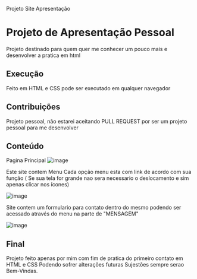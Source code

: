 Projeto Site Apresentação
# Projeto de Apresentação Pessoal

Projeto destinado para quem quer me conhecer um pouco mais e desenvolver a pratica em html

## Execução

Feito em HTML e CSS pode ser executado em qualquer navegador

## Contribuições

Projeto pessoal, não estarei aceitando PULL REQUEST por ser um projeto pessoal para me desenvolver

## Conteúdo 

Pagina Principal 
![image](https://user-images.githubusercontent.com/87791042/190392622-5cbac4b8-e2e0-4135-aff1-b67bbd27babf.png)



Este site contem Menu 
Cada opção menu esta com link de acordo com sua função ( Se sua tela for grande nao sera necessario o deslocamento e sim apenas clicar nos ícones)

![image](https://user-images.githubusercontent.com/87791042/190391916-960e6bef-ac97-4f05-b0ff-a1255db75358.png)

Site contem um formulario para contato dentro do mesmo podendo ser acessado através do menu na parte de "MENSAGEM"

![image](https://user-images.githubusercontent.com/87791042/190392856-6a8ca261-96b9-4131-8cab-04c7c863f85a.png)

## Final 
Projeto feito apenas por mim com fim de pratica do primeiro contato em HTML e CSS
Podendo sofrer alterações futuras 
Sujestões sempre serao Bem-Vindas. 